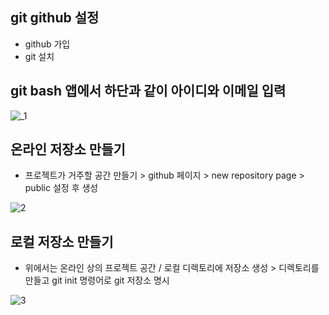 ## git github 설정
  - github 가입
  - git 설치 
  
## git bash 앱에서 하단과 같이 아이디와 이메일 입력 

![_1](https://user-images.githubusercontent.com/13567708/41658854-ac31240e-74d2-11e8-8f19-302f307055cb.png)


## 온라인 저장소 만들기
  - 프로젝트가 거주할 공간 만들기 > github 페이지 > new repository page > public 설정 후 생성
  
![2](https://user-images.githubusercontent.com/13567708/41658858-adeb303c-74d2-11e8-83a0-96862542e9a3.png)


## 로컬 저장소 만들기
  - 위에서는 온라인 상의 프로젝트 공간 / 로컬 디렉토리에 저장소 생성 > 디렉토리를 만들고 git init 명령어로
    git 저장소 명시
    
![3](https://user-images.githubusercontent.com/13567708/41658861-b02dc490-74d2-11e8-8a1a-1aff98d5ace7.png)
